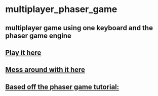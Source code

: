 # multiplayer_phaser_game
## multiplayer game using one keyboard and the phaser game engine
## [Play it here](https://technisculpt.github.io/multiplayer_phaser_game/)
## [Mess around with it here](https://replit.com/@marklagana/phaser-example-multiplayer)
## [Based off the phaser game tutorial:](https://phaser.io/tutorials/making-your-first-phaser-3-game/part1)
